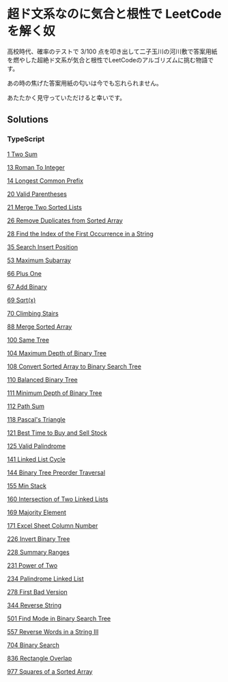 # 超ド文系なのに気合と根性で LeetCode を解く奴
  高校時代、確率のテストで 3/100 点を叩き出して二子玉川の河川敷で答案用紙を燃やした超絶ド文系が気合と根性でLeetCodeのアルゴリズムに挑む物語です。

  あの時の焦げた答案用紙の匂いは今でも忘れられません。

  あたたかく見守っていただけると幸いです。

  ## Solutions
  ### TypeScript
[1 Two Sum](/TypeScript/1_Two_Sum/)

[13 Roman To Integer](/TypeScript/13_Roman_To_Integer/)

[14 Longest Common Prefix](/TypeScript/14_Longest_Common_Prefix/)

[20 Valid Parentheses](/TypeScript/20_Valid_Parentheses/)

[21 Merge Two Sorted Lists](/TypeScript/21_Merge_Two_Sorted_Lists/)

[26 Remove Duplicates from Sorted Array](/TypeScript/26_Remove_Duplicates_from_Sorted_Array/)

[28 Find the Index of the First Occurrence in a String](/TypeScript/28_Find_the_Index_of_the_First_Occurrence_in_a_String/)

[35 Search Insert Position](/TypeScript/35_Search_Insert_Position/)

[53 Maximum Subarray](/TypeScript/53_Maximum_Subarray/)

[66 Plus One](/TypeScript/66_Plus_One/)

[67 Add Binary](/TypeScript/67_Add_Binary/)

[69 Sqrt(x)](/TypeScript/69_Sqrt(x)/)

[70 Climbing Stairs](/TypeScript/70_Climbing_Stairs/)

[88 Merge Sorted Array](/TypeScript/88_Merge_Sorted_Array/)

[100 Same Tree](/TypeScript/100_Same_Tree/)

[104 Maximum Depth of Binary Tree](/TypeScript/104_Maximum_Depth_of_Binary_Tree/)

[108 Convert Sorted Array to Binary Search Tree](/TypeScript/108_Convert_Sorted_Array_to_Binary_Search_Tree/)

[110 Balanced Binary Tree](/TypeScript/110_Balanced_Binary_Tree/)

[111 Minimum Depth of Binary Tree](/TypeScript/111_Minimum_Depth_of_Binary_Tree/)

[112 Path Sum](/TypeScript/112_Path_Sum/)

[118 Pascal's Triangle](/TypeScript/118_Pascal's_Triangle/)

[121 Best Time to Buy and Sell Stock](/TypeScript/121_Best_Time_to_Buy_and_Sell_Stock/)

[125 Valid Palindrome](/TypeScript/125_Valid_Palindrome/)

[141 Linked List Cycle](/TypeScript/141_Linked_List_Cycle/)

[144 Binary Tree Preorder Traversal](/TypeScript/144_Binary_Tree_Preorder_Traversal/)

[155 Min Stack](/TypeScript/155_Min_Stack/)

[160 Intersection of Two Linked Lists](/TypeScript/160_Intersection_of_Two_Linked_Lists/)

[169 Majority Element](/TypeScript/169_Majority_Element/)

[171 Excel Sheet Column Number](/TypeScript/171_Excel_Sheet_Column_Number/)

[226 Invert Binary Tree](/TypeScript/226_Invert_Binary_Tree/)

[228 Summary Ranges](/TypeScript/228_Summary_Ranges/)

[231 Power of Two](/TypeScript/231_Power_of_Two/)

[234 Palindrome Linked List](/TypeScript/234_Palindrome_Linked_List/)

[278 First Bad Version](/TypeScript/278_First_Bad_Version/)

[344 Reverse String](/TypeScript/344_Reverse_String/)

[501 Find Mode in Binary Search Tree](/TypeScript/501_Find_Mode_in_Binary_Search_Tree/)

[557 Reverse Words in a String III](/TypeScript/557_Reverse_Words_in_a_String_III/)

[704 Binary Search](/TypeScript/704_Binary_Search/)

[836 Rectangle Overlap](/TypeScript/836_Rectangle_Overlap/)

[977 Squares of a Sorted Array](/TypeScript/977_Squares_of_a_Sorted_Array/)


  